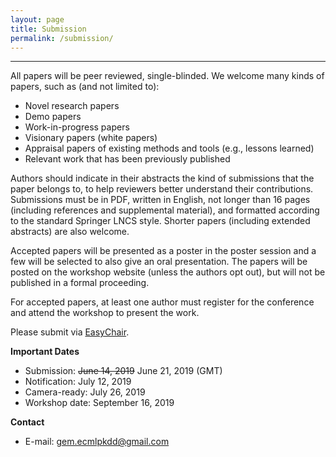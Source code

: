 ```yaml
---
layout: page
title: Submission
permalink: /submission/
---
```

---
All papers will be peer reviewed, single-blinded. We welcome many kinds of papers, such as (and not limited to):
- Novel research papers
- Demo papers
- Work-in-progress papers
- Visionary papers (white papers)
- Appraisal papers of existing methods and tools (e.g., lessons learned)
- Relevant work that has been previously published

Authors should indicate in their abstracts the kind of submissions that the paper belongs to, to help reviewers better understand their contributions. Submissions must be in PDF, written in English, not longer than 16 pages (including references and supplemental material), and formatted according to the standard Springer LNCS style. Shorter papers (including extended abstracts) are also welcome.

Accepted papers will be presented as a poster in the poster session and a few will be selected to also give an oral presentation. The papers will be posted on the workshop website (unless the authors opt out), but will not be published in a formal proceeding.

For accepted papers, at least one author must register for the conference and attend the workshop to present the work.

Please submit via [EasyChair](https://easychair.org/conferences/?conf=gem2019).

**Important Dates**
- Submission: ~~June 14, 2019~~ June 21, 2019 (GMT)
- Notification: July 12, 2019
- Camera-ready: July 26, 2019
- Workshop date: September 16, 2019

**Contact**
- E-mail: gem.ecmlpkdd@gmail.com
